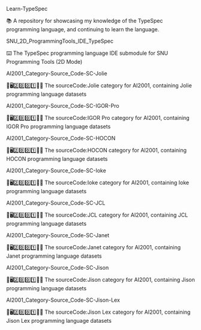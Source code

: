 
Learn-TypeSpec

📚️ A repository for showcasing my knowledge of the TypeSpec programming language, and continuing to learn the language. 

SNU_2D_ProgrammingTools_IDE_TypeSpec

⌨️ The TypeSpec programming language IDE submodule for SNU Programming Tools (2D Mode)

AI2001_Category-Source_Code-SC-Jolie

🧠️🖥️2️⃣️0️⃣️0️⃣️1️⃣️💾️📜️ The sourceCode:Jolie category for AI2001, containing Jolie programming language datasets

AI2001_Category-Source_Code-SC-IGOR-Pro

🧠️🖥️2️⃣️0️⃣️0️⃣️1️⃣️💾️📜️ The sourceCode:IGOR Pro category for AI2001, containing IGOR Pro programming language datasets

AI2001_Category-Source_Code-SC-HOCON

🧠️🖥️2️⃣️0️⃣️0️⃣️1️⃣️💾️📜️ The sourceCode:HOCON category for AI2001, containing HOCON programming language datasets

AI2001_Category-Source_Code-SC-Ioke

🧠️🖥️2️⃣️0️⃣️0️⃣️1️⃣️💾️📜️ The sourceCode:Ioke category for AI2001, containing Ioke programming language datasets

AI2001_Category-Source_Code-SC-JCL

🧠️🖥️2️⃣️0️⃣️0️⃣️1️⃣️💾️📜️ The sourceCode:JCL category for AI2001, containing JCL programming language datasets

AI2001_Category-Source_Code-SC-Janet

🧠️🖥️2️⃣️0️⃣️0️⃣️1️⃣️💾️📜️ The sourceCode:Janet category for AI2001, containing Janet programming language datasets

AI2001_Category-Source_Code-SC-Jison

🧠️🖥️2️⃣️0️⃣️0️⃣️1️⃣️💾️📜️ The sourceCode:Jison category for AI2001, containing Jison programming language datasets

AI2001_Category-Source_Code-SC-Jison-Lex

🧠️🖥️2️⃣️0️⃣️0️⃣️1️⃣️💾️📜️ The sourceCode:Jison Lex category for AI2001, containing Jison Lex programming language datasets


